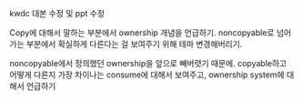 kwdc 대본 수정 및 ppt 수정

Copy에 대해서 말하는 부분에서 ownership 개념을 언급하기.
noncopyable로 넘어가는 부분에서 확실하게 다른다는 걸 보여주기 위해 테마 변경해버리기.

noncopyable에서 정의했던 ownership을 앞으로 빼버렷기 때문에.
copyable하고 어떻게 다른지 가장 차이나는 consume에 대해서 보여주고, ownership system에 대해서 언급하기

